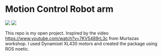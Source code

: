 # Motion Control Robot arm

![](https://github.com/KimJiHong190/Robot-arm/blob/master/hand1.gif) ![](https://github.com/KimJiHong190/Robot-arm/blob/master/hand.gif)

This repo is my open project. Inspired by the video https://www.youtube.com/watch?v=7KV5489rL3c from Murtazas workshop. 
I used Dynamixel XL430 motors and created the package using ROS noetic.
